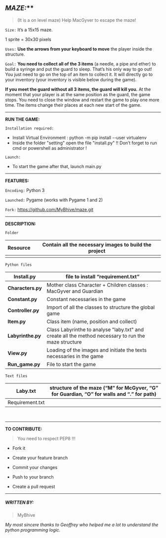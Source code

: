 ## ***[]()MAZE:*****

> (It is a on level maze)
> Help MacGyver to escape the maze!

`Size:`
It’s a 15x15 maze.

1 sprite = 30x30 pixels

`Uses:`
**Use the arrows from your keyboard to move** the player inside the structure.

`Goal:`
**You need to collect all of the 3 items** (a needle, a pipe and ether) to build a syringe and put the guard to sleep. That’s his only way to go out! 
You just need to go on the top of an item to collect it. It will directly go to your inventory (your inventory is visible below during the game).

**If you meet the guard without all 3 items, the guard will kill you.** 
At the moment that your player is at the same position as the guard, the game stops. You need to close the window and restart the game to play one more time.
The items change their places at each new start of the game.

---------------------------------------------------------------------------------------------
[]()**RUN THE GAME:**

`Installation required:`

- Install Virtual Environment : python -m pip install --user virtualenv
- Inside the folder "setting" open the file "install.py"
  !! Don’t forget to run cmd or powershell as administrator !

`Launch:`

- To start the game after that, launch main.py


----------------------------------------------------------------------------------------------
[]()**FEATURES:**

`Encoding:`
Python 3

`Launched:`
Pygame
(works with Pygame 1 and 2)

`Fork:`
https://github.com/MyBhive/maze.git

-----------------------------------------------------------------------------------------------
[]()**DESCRIPTION:**

`Folder`

| Resource | Contain all the necessary images to build the project |
| -------- | ----------------------------------------------------- |
|          |                                                       |

`Python files`

| **Install.py**    | file to install “requirement.txt”                            |
| ----------------- | ------------------------------------------------------------ |
| **Characters.py** | Mother class Character  + Children classes : MacGyver and Guardian |
| **Constant.py**   | Constant necessaries in the game                             |
| **Controller.py** | Import of all the classes to structure the global game       |
| **Item.py**       | Class item (name, position and collect)                      |
| **Labyrinthe.py** | Class Labyrinthe to analyse "laby.txt" and create all the method necessary to run the maze structure |
| **View.py**       | Loading of the images and initiate the texts necessaries in the game |
| **Run_game.py**   | File to start the game                                       |

`Text files`

| Laby.txt        | structure of the maze (“M” for McGyver, “G” for Guardian, “O” for walls and “.” for path) |
| --------------- | ------------------------------------------------------------ |
| Requirement.txt |                                                              |

​	



----------------------------------------------------------------------------------------------
[]()**TO CONTRIBUTE:** 

> You need to respect PEP8 !!!  

- Fork it 

- Create your feature branch

-  Commit your changes

- Push to your branch 

- Create a pull request

-----------------------------------------------------------------------------------------------
##### []()**WRITTEN BY:**

> MyBhive 
>

*My most sincere thanks to Geoffrey who helped me a lot to understand the python programming logic.*